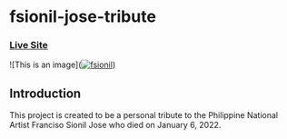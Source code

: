 # fsionil-jose-tribute

### [Live Site](https://fsionil-jose-tribute.netlify.app)

![This is an image](<a href="https://ibb.co/pQSyNHn"><img src="https://i.ibb.co/42HdCbJ/fsionil.jpg" alt="fsionil" border="0"></a>)

## Introduction
This project is created to be a personal tribute to the Philippine National Artist Franciso Sionil Jose who died on January 6, 2022. 
